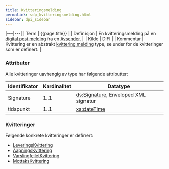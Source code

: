 ```yaml
---
title: Kvitteringsmelding
permalink: sdp_kvitteringsmelding.html
sidebar: dpi_sidebar
---
```


|---|---|
| Term          | {{page.title}} |
| Definisjon    | En kvitteringsmelding på en [digital post melding](DigitalPostMelding.md) fra en [Avsender](../begrep/Avsender.md). |
| Kilde         | DIFI |
| Kommentar     | Kvittering er en abstrakt [kvittering melding](index.md) type, se under for de kvitteringer som er definert. |

### Attributer

Alle kvitteringer uavhengig av type har følgende attributter:

| Identifikator | Kardinalitet | Datatype |
| ---| --- | --- |
| Signature | 1..1 | [ds:Signature](https://www.oasis-open.org/committees/download.php/21256/wss-v1.1-spec-errata-os-SOAPMessageSecurity.htm#_Toc118717148), Enveloped XML signatur |
| tidspunkt | 1..1 | [xs:dateTime](http://www.w3.org/TR/xmlschema-2/#dateTime) |

### Kvitteringer

Følgende konkrete kvitteringer er definert:

  - [LeveringsKvittering](LeveringsKvittering.md)
  - [AapningsKvittering](AapningsKvittering.md)
  - [VarslingfeiletKvittering](VarslingfeiletKvittering.md)
  - [MottaksKvittering](MottaksKvittering.md)

